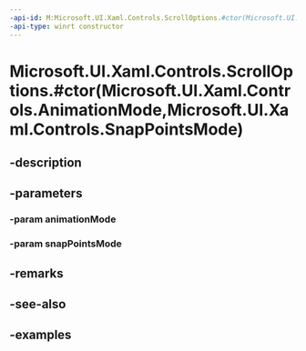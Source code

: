 ```yaml
---
-api-id: M:Microsoft.UI.Xaml.Controls.ScrollOptions.#ctor(Microsoft.UI.Xaml.Controls.AnimationMode,Microsoft.UI.Xaml.Controls.SnapPointsMode)
-api-type: winrt constructor
---
```


# Microsoft.UI.Xaml.Controls.ScrollOptions.#ctor(Microsoft.UI.Xaml.Controls.AnimationMode,Microsoft.UI.Xaml.Controls.SnapPointsMode)

<!--
public ScrollOptions (Microsoft.UI.Xaml.Controls.AnimationMode animationMode, Microsoft.UI.Xaml.Controls.SnapPointsMode snapPointsMode);
-->


## -description

## -parameters

### -param animationMode

### -param snapPointsMode

## -remarks

## -see-also

## -examples


